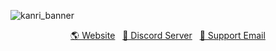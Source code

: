 ![kanri_banner](https://github.com/user-attachments/assets/a9128aef-53f7-42d9-8887-cf9348691fda)

<p align="center">
  <a href="https://www.kanriapp.com">🌎 Website</a> &nbsp;
  <a href="https://discord.gg/AVqHrvxB9C">👥 Discord Server</a> &nbsp;
  <a href="mailto:support@kanriapp.com">📧 Support Email </a>
</p>



